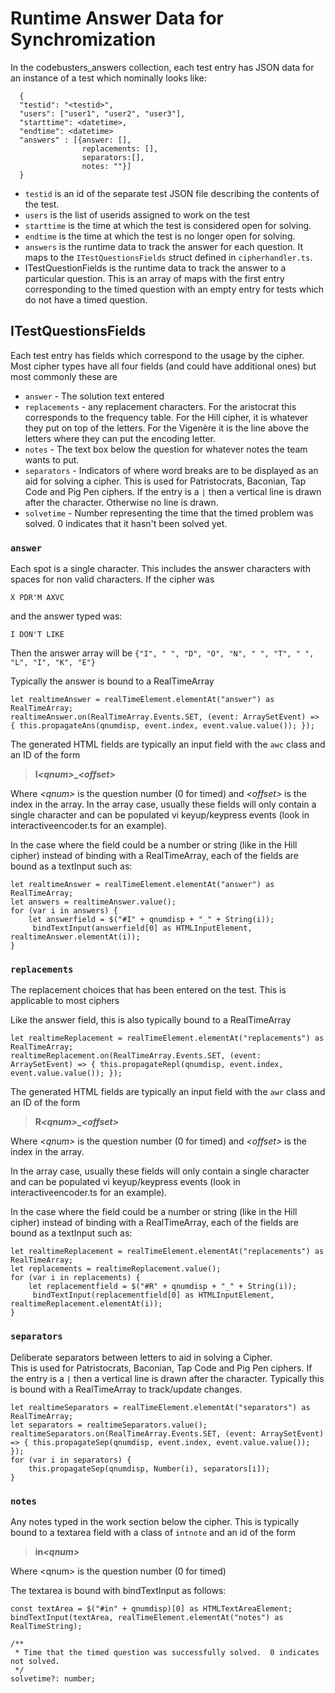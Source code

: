 # Runtime Answer Data for Synchromization
In the codebusters_answers collection, each test entry has JSON data for an instance of a test which nominally looks like:
```
  {
  "testid": "<testid>",
  "users": ["user1", "user2", "user3"],
  "starttime": <datetime>,
  "endtime": <datetime>
  "answers" : [{answer: [],
                replacements: [],
                separators:[],
                notes: ""}]
  }
```
* `testid` is an id of the separate test JSON file describing the contents of the test.
*  `users` is the list of userids assigned to work on the test
* `starttime` is the time at which the test is considered open for solving.
* `endtime` is the time at which the test is no longer open for solving.
* `answers` is the runtime data to track the answer for each question.  It maps to the `ITestQuestionsFields` struct defined in `cipherhandler.ts`.
* ITestQuestionFields is the runtime data to track the answer to a particular question.
This is an array of maps with the first entry corresponding to the timed question
with an empty entry for tests which do not have a timed question.

## ITestQuestionsFields

Each test entry has fields which correspond to the usage by the cipher.  Most cipher types have all four fields (and could have additional ones) but most commonly these are
* `answer` - The solution text entered
* `replacements` - any replacement characters. For the aristocrat this corresponds to the frequency table.
For the Hill cipher, it is whatever they put on top of the letters. 
For the Vigenère it is the line above the letters where they can put the encoding letter.
* `notes` - The text box below the question for whatever notes the team wants to put.
* `separators` - Indicators of where word breaks are to be displayed as an aid for solving a cipher.  This is used for Patristocrats, Baconian, Tap Code and Pig Pen ciphers. 
If the entry is a `|` then a vertical line is drawn after the character.  Otherwise no line is drawn.
* `solvetime` - Number representing the time that the timed problem was solved.  0 indicates that it hasn't been solved yet.

### `answer`

Each spot is a single character.  This includes the answer characters with spaces for non valid characters. If the cipher was
```
X PDR'M AXVC
```
and the answer typed was:
```
I DON'T LIKE
```
Then the answer array will be `{"I", " ", "D", "O", "N", " ", "T", " ", "L", "I", "K", "E"}`

Typically the answer is bound to a RealTimeArray
```
let realtimeAnswer = realTimeElement.elementAt("answer") as RealTimeArray;
realtimeAnswer.on(RealTimeArray.Events.SET, (event: ArraySetEvent) => { this.propagateAns(qnumdisp, event.index, event.value.value()); });
```
The generated HTML fields are typically an input field with the `awc` class and an ID of the form

> **I<em>&lt;qnum&gt;</em>_<em>&lt;offset&gt;</em>**

Where <em>&lt;qnum&gt;</em> is the question number (0 for timed) and <em>&lt;offset&gt;</em> is the index in the array.
In the array case, usually these fields will only contain a single character and can be populated vi keyup/keypress
events (look in interactiveencoder.ts for an example).

In the case where the field could be a number or string (like in the Hill cipher) instead of binding with a RealTimeArray, each of the fields are bound as a textInput such as:
```
let realtimeAnswer = realTimeElement.elementAt("answer") as RealTimeArray;
let answers = realtimeAnswer.value();
for (var i in answers) {
    let answerfield = $("#I" + qnumdisp + "_" + String(i));
     bindTextInput(answerfield[0] as HTMLInputElement, realtimeAnswer.elementAt(i));
}
```

### `replacements`
The replacement choices that has been entered on the test. 
This is applicable to most ciphers 

Like the answer field, this is also typically bound to a RealTimeArray

```
let realtimeReplacement = realTimeElement.elementAt("replacements") as RealTimeArray;
realtimeReplacement.on(RealTimeArray.Events.SET, (event: ArraySetEvent) => { this.propagateRepl(qnumdisp, event.index, event.value.value()); });
```

The generated HTML fields are typically an input field with the `awr` class and an ID of the form

> **R<em>&lt;qnum&gt;</em>_<em>&lt;offset&gt;</em>**

Where <em>&lt;qnum&gt;</em> is the question number (0 for timed) and <em>&lt;offset&gt;</em> is the index in the array.

In the array case, usually these fields will only contain a single character and can be populated vi keyup/keypress
events (look in interactiveencoder.ts for an example).

In the case where the field could be a number or string (like in the Hill cipher) instead of binding with a RealTimeArray,
each of the fields are bound as a textInput such as:

```
let realtimeReplacement = realTimeElement.elementAt("replacements") as RealTimeArray;
let replacements = realtimeReplacement.value();
for (var i in replacements) {
    let replacementfield = $("#R" + qnumdisp + "_" + String(i));
     bindTextInput(replacementfield[0] as HTMLInputElement, realtimeReplacement.elementAt(i));
}
```

### `separators`
Deliberate separators between letters to aid in solving a Cipher.  
This is used for Patristocrats, Baconian, Tap Code and Pig Pen ciphers. 
If the entry is a `|` then a vertical line is drawn after the character.
Typically this is bound with a RealTimeArray to track/update changes.

```
let realtimeSeparators = realTimeElement.elementAt("separators") as RealTimeArray;
let separators = realtimeSeparators.value();
realtimeSeparators.on(RealTimeArray.Events.SET, (event: ArraySetEvent) => { this.propagateSep(qnumdisp, event.index, event.value.value()); });
for (var i in separators) {
    this.propagateSep(qnumdisp, Number(i), separators[i]);
}
```
### `notes`
Any notes typed in the work section below the cipher.
This is typically bound to a textarea field with a class of `intnote` and an id of the form

> **in<em>&lt;qnum&gt;</em>**

Where &lt;qnum&gt; is the question number (0 for timed)

The textarea is bound with bindTextInput as follows:

```
const textArea = $("#in" + qnumdisp)[0] as HTMLTextAreaElement;
bindTextInput(textArea, realTimeElement.elementAt("notes") as RealTimeString);
```
    /**
     * Time that the timed question was successfully solved.  0 indicates not solved.
     */
    solvetime?: number;
